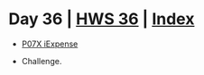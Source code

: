 # Day 36 | [HWS 36](https://www.hackingwithswift.com/100/swiftui/36) | [Index](https://github.com/JulesMoorhouse/100DaysOfSwiftUI/blob/main/README.md)

- [P07X iExpense](https://github.com/JulesMoorhouse/100DaysOfSwiftUI/blob/main/P07X%20iExpense/P07E%20iExpense/ContentView.swift)

- Challenge.


